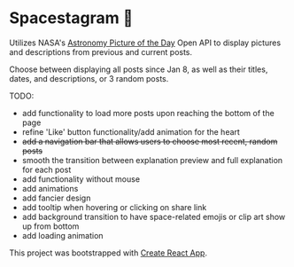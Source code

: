 # Spacestagram 🔭
Utilizes NASA's [Astronomy Picture of the Day](https://apod.nasa.gov/apod/astropix.html) Open API to display pictures and descriptions from previous and current posts.

Choose between displaying all posts since Jan 8, as well as their titles, dates, and descriptions, or 3 random posts.

TODO:
- add functionality to load more posts upon reaching the bottom of the page
- refine 'Like' button functionality/add animation for the heart
- ~~add a navigation bar that allows users to choose most recent, random posts~~
- smooth the transition between explanation preview and full explanation for each post
- add functionality without mouse
- add animations
- add fancier design
- add tooltip when hovering or clicking on share link
- add background transition to have space-related emojis or clip art show up from bottom
- add loading animation

This project was bootstrapped with [Create React App](https://github.com/facebook/create-react-app).
